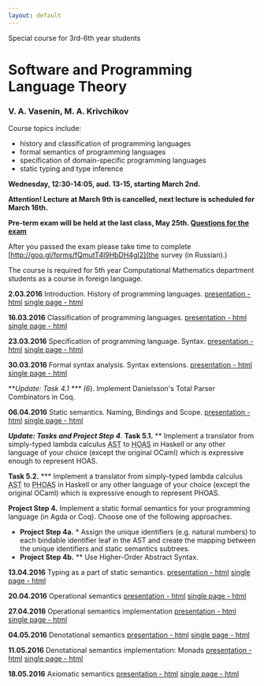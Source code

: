 ```yaml
---
layout: default
---
```

Special course for 3rd-6th year students

# Software and Programming Language Theory

### V. A. Vasenin, M. A. Krivchikov

Course topics include:

* history and classification of programming languages
* formal semantics of programming languages
* specification of domain-specific programming languages
* static typing and type inference

**Wednesday, 12:30-14:05, aud. 13-15, starting March 2nd.**

**Attention! Lecture at March 9th is cancelled, next lecture is scheduled for March 16th.**

**Pre-term exam will be held at the last class, May 25th. [Questions for the exam](program.html)**

After you passed the exam please take time to complete [http://goo.gl/forms/fQmutT4I9HbDH4gI2](the survey (in Russian).)  

The course is required for 5th year Computational Mathematics
department students as a course in foreign language.

**2.03.2016** Introduction. History of programming languages. 
[presentation - html](presentations/01-Introduction.html) [single page - html](presentations/01-Introduction-print.html)

**16.03.2016** Classification of programming languages. 
[presentation - html](presentations/02-Classification.html) [single page - html](presentations/02-Classification-print.html)

**23.03.2016** Specification of programming language. Syntax. 
[presentation - html](presentations/03-Specification-Syntax.html) [single page - html](presentations/03-Specification-Syntax-print.html)

**30.03.2016** Formal syntax analysis. Syntax extensions. 
[presentation - html](presentations/04-Macros-Parsing.html) [single page - html](presentations/04-Macros-Parsing-print.html)

***Update: Task 4.1 *** (6*). Implement Danielsson's Total Parser Combinators in Coq.

**06.04.2016** Static semantics. Naming, Bindings and Scope. 
[presentation - html](presentations/05-Static-Semantics.html) [single page - html](presentations/05-Static-Semantics-print.html) 

***Update: Tasks and Project Step 4***.
**Task 5.1.** ** Implement a translator from simply-typed lambda calculus <abbr title="Abstract Syntax Tree">AST</abbr> to <abbr title="Higher-Order Abstract Syntax">HOAS</abbr> in Haskell or any other language of your choice (except the original OCaml) which is expressive enough to represent HOAS.

**Task 5.2.** *** Implement a translator from simply-typed lambda calculus <abbr title="Abstract Syntax Tree">AST</abbr> to <abbr title="Parametrized Higher-Order Abstract Syntax">PHOAS</abbr> in Haskell or any other language of your choice (except the original OCaml) which is expressive enough to represent PHOAS.

**Project Step 4.** Implement a static formal semantics for your programming language (in Agda or Coq). Choose one of the following approaches.
- **Project Step 4a.** *  Assign the unique identifiers (e.g. natural numbers) to each bindable identifier leaf in the AST and create the mapping between the unique identifiers and static semantics subtrees.
- **Project Step 4b.** ** Use Higher-Order Abstract Syntax.

**13.04.2016** Typing as a part of static semantics. 
[presentation - html](presentations/06-Typing.html) [single page - html](presentations/06-Typing-print.html)

**20.04.2016** Operational semantics 
[presentation - html](presentations/07-Operational-Semantics.html) [single page - html](presentations/07-Operational-Semantics-print.html)

**27.04.2016** Operational semantics implementation 
[presentation - html](presentations/08-Operational-Semantics-Implementation.html) [single page - html](presentations/08-Operational-Semantics-Implementation-print.html)

**04.05.2016** Denotational semantics 
[presentation - html](presentations/09-Denotational-semantics.html) [single page - html](presentations/09-Denotational-semantics-print.html)

**11.05.2016** Denotational semantics implementation: Monads 
[presentation - html](presentations/10-Monads.html) [single page - html](presentations/10-Monads-print.html)

**18.05.2016** Axiomatic semantics 
[presentation - html](presentations/11-Axiomatic-Semantics.html) [single page - html](presentations/11-Axiomatic-Semantics-print.html)